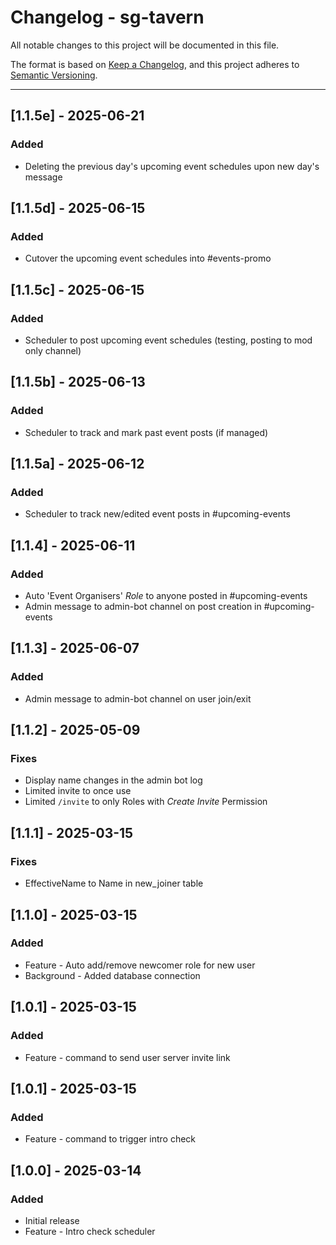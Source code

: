 # Changelog - sg-tavern

All notable changes to this project will be documented in this file.

The format is based on [Keep a Changelog](https://keepachangelog.com/en/1.0.0/), and this project adheres to [Semantic Versioning](https://semver.org/spec/v2.0.0.html).

---
## [1.1.5e] - 2025-06-21
### Added
- Deleting the previous day's upcoming event schedules upon new day's message

## [1.1.5d] - 2025-06-15
### Added
- Cutover the upcoming event schedules into #events-promo

## [1.1.5c] - 2025-06-15
### Added
- Scheduler to post upcoming event schedules (testing, posting to mod only channel)

## [1.1.5b] - 2025-06-13
### Added
- Scheduler to track and mark past event posts (if managed)

## [1.1.5a] - 2025-06-12
### Added
- Scheduler to track new/edited event posts in #upcoming-events

## [1.1.4] - 2025-06-11
### Added
- Auto 'Event Organisers' _Role_ to anyone posted in #upcoming-events
- Admin message to admin-bot channel on post creation in #upcoming-events

## [1.1.3] - 2025-06-07
### Added
- Admin message to admin-bot channel on user join/exit

## [1.1.2] - 2025-05-09
### Fixes
- Display name changes in the admin bot log
- Limited invite to once use
- Limited `/invite` to only Roles with _Create Invite_ Permission

## [1.1.1] - 2025-03-15
### Fixes
- EffectiveName to Name in new_joiner table

## [1.1.0] - 2025-03-15
### Added
- Feature - Auto add/remove newcomer role for new user
- Background - Added database connection

## [1.0.1] - 2025-03-15
### Added
- Feature - command to send user server invite link

## [1.0.1] - 2025-03-15
### Added
- Feature - command to trigger intro check

## [1.0.0] - 2025-03-14
### Added
- Initial release
- Feature - Intro check scheduler

